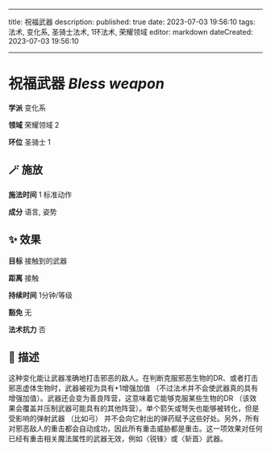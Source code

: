 
---
title: 祝福武器
description: 
published: true
date: 2023-07-03 19:56:10
tags: 法术, 变化系, 圣骑士法术, 1环法术, 荣耀领域
editor: markdown
dateCreated: 2023-07-03 19:56:10

---

# **祝福武器** *Bless weapon*

**学派** 变化系 

**领域** 荣耀领域 2

**环位** 圣骑士 1

## 🪄 施放

**施法时间** 1 标准动作

**成分** 语言, 姿势

## ✨ 效果 

**目标** 接触到的武器 

**距离** 接触  

**持续时间** 1分钟/等级 

**豁免** 无

**法术抗力** 否

## 📖 描述

这种变化能让武器准确地打击邪恶的敌人。在判断克服邪恶生物的DR、或者打击邪恶虚体生物时，武器被视为具有+1增强加值 （不过法术并不会使武器真的具有增强加值）。武器还会变为善良阵营，这意味着它能够克服某些生物的DR （该效果会覆盖并压制武器可能具有的其他阵营）。单个箭矢或弩矢也能够被转化，但是受影响的弹射武器 （比如弓） 并不会向它射出的弹药赋予这些好处。另外，所有对邪恶敌人的重击都会自动成功，因此所有重击威胁都是重击。这一项效果对任何已经有重击相关魔法属性的武器无效，例如〈锐锋〉或〈斩首〉武器。
    